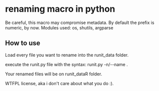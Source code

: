 # renaming macro in python

Be careful, this macro may compromise metadata.
By default the prefix is numeric, by now.
Modules used: os, shutils, argparse

## How to use
Load every file you want to rename into the runit_data folder.

execute the runit.py file with the syntax: runit.py -n/--name <newname>.

Your renamed files will be on runit_dataR folder.

WTFPL license, aka i don't care about what you do :).

